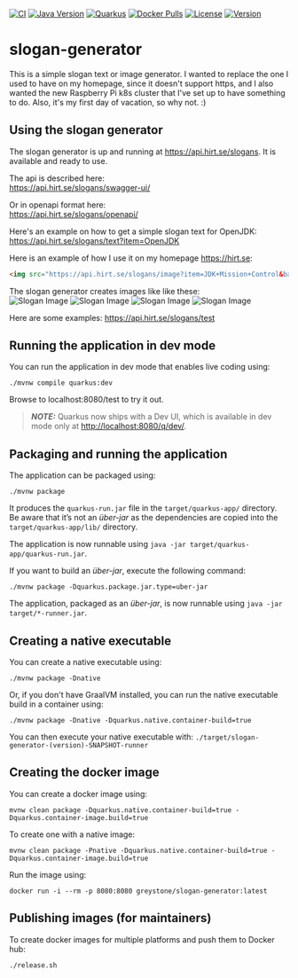 [![CI](https://github.com/thegreystone/slogan-generator/actions/workflows/ci.yml/badge.svg)](https://github.com/thegreystone/slogan-generator/actions/workflows/ci.yml)
[![Java Version](https://img.shields.io/badge/Java-17%2B-blue)](https://www.oracle.com/java/technologies/javase/jdk17-archive-downloads.html)
[![Quarkus](https://img.shields.io/badge/Quarkus-3.12.3-blue.svg?style=flat&logo=quarkus)](https://quarkus.io/)
[![Docker Pulls](https://img.shields.io/docker/pulls/greystone/slogan-generator.svg)](https://hub.docker.com/r/greystone/slogan-generator)
[![License](https://img.shields.io/badge/License-BSD%203--Clause-blue.svg)](https://opensource.org/licenses/BSD-3-Clause)
[![Version](https://img.shields.io/docker/v/greystone/slogan-generator?sort=semver)](https://hub.docker.com/r/greystone/slogan-generator)

# slogan-generator

This is a simple slogan text or image generator. I wanted to replace the one I used to have on my homepage,
since it doesn't support https, and I also wanted the new Raspberry Pi k8s cluster that I've set up
to have something to do. Also, it's my first day of vacation, so why not. :)

## Using the slogan generator

The slogan generator is up and running at https://api.hirt.se/slogans. It is available and ready to use. 

The api is described here:  
https://api.hirt.se/slogans/swagger-ui/

Or in openapi format here:  
https://api.hirt.se/slogans/openapi/

Here's an example on how to get a simple slogan text for OpenJDK:  
https://api.hirt.se/slogans/text?item=OpenJDK

Here is an example of how I use it on my homepage https://hirt.se:
```html
<img src="https://api.hirt.se/slogans/image?item=JDK+Mission+Control&background=random&textColor=%23FFFFFF" border="0" width="460" height="50"/>
```
The slogan generator creates images like like these:  
![Slogan Image](https://hirt.se/images/github/slogan-java-sunset.png)
![Slogan Image](https://hirt.se/images/github/slogan-java-mountain.png)
![Slogan Image](https://hirt.se/images/github/slogan-jmc-ocean.png)
![Slogan Image](https://hirt.se/images/github/slogan-openjdk-clouds.png)

Here are some examples:
https://api.hirt.se/slogans/test

## Running the application in dev mode

You can run the application in dev mode that enables live coding using:

```shell script
./mvnw compile quarkus:dev
```

Browse to localhost:8080/test to try it out.

> **_NOTE:_**  Quarkus now ships with a Dev UI, which is available in dev mode only at <http://localhost:8080/q/dev/>.

## Packaging and running the application

The application can be packaged using:

```shell script
./mvnw package
```

It produces the `quarkus-run.jar` file in the `target/quarkus-app/` directory.  
Be aware that it’s not an _über-jar_ as the dependencies are copied into the `target/quarkus-app/lib/` directory.

The application is now runnable using `java -jar target/quarkus-app/quarkus-run.jar`.

If you want to build an _über-jar_, execute the following command:

```shell script
./mvnw package -Dquarkus.package.jar.type=uber-jar
```

The application, packaged as an _über-jar_, is now runnable using `java -jar target/*-runner.jar`.

## Creating a native executable

You can create a native executable using:

```shell script
./mvnw package -Dnative
```

Or, if you don't have GraalVM installed, you can run the native executable build in a container using:

```shell script
./mvnw package -Dnative -Dquarkus.native.container-build=true
```

You can then execute your native executable with: `./target/slogan-generator-(version)-SNAPSHOT-runner`

## Creating the docker image
You can create a docker image using:

```shell script
mvnw clean package -Dquarkus.native.container-build=true -Dquarkus.container-image.build=true
```
To create one with a native image:

```shell script
mvnw clean package -Pnative -Dquarkus.native.container-build=true -Dquarkus.container-image.build=true
```

Run the image using:
```shell script
docker run -i --rm -p 8080:8080 greystone/slogan-generator:latest
```

## Publishing images (for maintainers)
To create docker images for multiple platforms and push them to Docker hub:

```shell script
./release.sh
```
